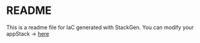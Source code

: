 # README
This is a readme file for IaC generated with StackGen.
You can modify your appStack -> [here](http://main.dev.stackgen.com/appstacks/56467045-ae8e-49c7-bcdd-15c5f0d3c52e)
